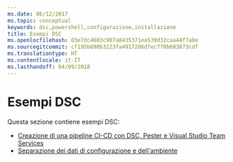 ```yaml
---
ms.date: 06/12/2017
ms.topic: conceptual
keywords: dsc,powershell,configurazione,installazione
title: Esempi DSC
ms.openlocfilehash: 03e7dc4683c987a8435371ea539d32caa44f7a8e
ms.sourcegitcommit: cf195b090b3223fa4917206dfec7f0b603873cdf
ms.translationtype: HT
ms.contentlocale: it-IT
ms.lasthandoff: 04/09/2018
---
```

# <a name="dsc-examples"></a>Esempi DSC

Questa sezione contiene esempi DSC:

- [Creazione di una pipeline CI-CD con DSC, Pester e Visual Studio Team Services](dscCiCd.md)
- [Separazione dei dati di configurazione e dell'ambiente](separatingEnvData.md)